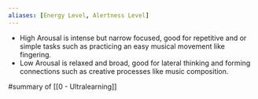 ```yaml
---
aliases: [Energy Level, Alertness Level]
---
```


- High Arousal is intense but narrow focused, good for repetitive and or simple tasks such as practicing an easy musical movement like fingering.
- Low Arousal is relaxed and broad, good for lateral thinking and forming connections such as creative processes like music composition.

#summary of [[0 - Ultralearning]]
